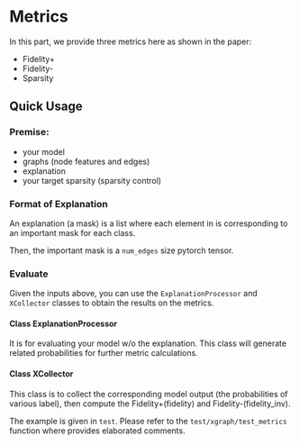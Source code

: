 # Metrics

In this part, we provide three metrics here as shown in the paper:

* Fidelity+
* Fidelity-
* Sparsity

## Quick Usage

### Premise:
* your model
* graphs (node features and edges)
* explanation
* your target sparsity (sparsity control)

### Format of Explanation

An explanation (a mask) is a list where each element
in is corresponding to an important mask for each class.

Then, the important mask is a `num_edges` size pytorch tensor.

### Evaluate

Given the inputs above, you can use the `ExplanationProcessor` and 
`XCollector` classes to obtain the results on the metrics.

#### Class ExplanationProcessor

It is for evaluating your model w/o the explanation. This class will generate
related probabilities for further metric calculations.

#### Class XCollector

This class is to collect the corresponding model output (the probabilities of
various label), then compute the Fidelity+(fidelity) and Fidelity-(fidelity_inv).

The example is given in `test`. Please refer to the `test/xgraph/test_metrics` function
where provides elaborated comments.